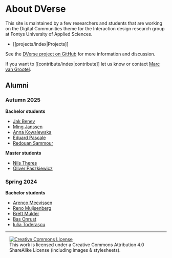 # About DVerse

This site is maintained by a few researchers and students that are working on the Digital Communities theme for the Interaction design research group at Fontys University of Applied Sciences.

- [[projects/index|Projects]]

See the [DVerse project on GitHub](https://github.com/orgs/fuas-dverse/discussions) for more information and discussion.

If you want to [[contribute/index|contribute]] let us know or contact [Marc van Grootel](https://github.com/xokomola).

## Alumni

### Autumn 2025

**Bachelor students**

- [Jak Benev](https://github.com/mastirias95)
- [Ming Janssen](https://github.com/MingLi9)
- [Anna Kowalewska](https://github.com/aniakowalewska1)
- [Eduard Pascale](https://github.com/MACHINE010101)
- [Redouan Sammour](https://github.com/Redouansammour)

**Master students**

- [Nils Theres](https://github.com/ntheres)
- [Oliver Paszkiewicz](https://github.com/oliverpa-dev)

### Spring 2024

**Bachelor students**

- [Arenco Meevissen](https://github.com/AmFontys)
- [Reno Muijsenberg](https://github.com/RenoMuijsenberg)
- [Brett Mulder](https://github.com/Brett-Mulder)
- [Bas Onrust](https://github.com/Saprone) 
- [Iulia Toderaşcu](https://github.com/iuliaToderascu)

---


<div style="width:95%; margin:auto;">
  <a rel="license" href="http://creativecommons.org/licenses/by-sa/4.0/"><img alt="Creative Commons License" style="border-width:0" src="https://i.creativecommons.org/l/by-sa/4.0/88x31.png" /></a><br/>
  This work is licensed under a Creative Commons Attribution 4.0 ShareAlike License (including images & stylesheets).
</div>

